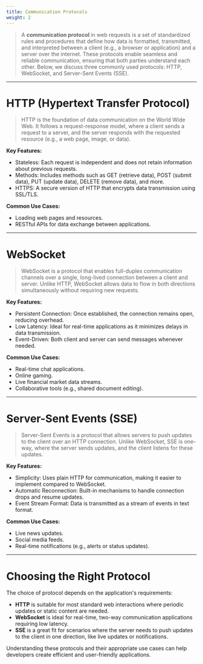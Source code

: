 ```yaml
---
title: Communication Protocols
weight: 2
---
```


> A **communication protocol** in web requests is a set of standardized rules and procedures that define how data is formatted, transmitted, and interpreted between a client (e.g., a browser or application) and a server over the internet. These protocols enable seamless and reliable communication, ensuring that both parties understand each other. Below, we discuss three commonly used protocols: HTTP, WebSocket, and Server-Sent Events (SSE).

---

# HTTP (Hypertext Transfer Protocol)

> HTTP is the foundation of data communication on the World Wide Web. It follows a request-response model, where a client sends a request to a server, and the server responds with the requested resource (e.g., a web page, image, or data).

**Key Features:**
- Stateless: Each request is independent and does not retain information about previous requests.
- Methods: Includes methods such as GET (retrieve data), POST (submit data), PUT (update data), DELETE (remove data), and more.
- HTTPS: A secure version of HTTP that encrypts data transmission using SSL/TLS.

**Common Use Cases:**
- Loading web pages and resources.
- RESTful APIs for data exchange between applications.

---

# WebSocket

> WebSocket is a protocol that enables full-duplex communication channels over a single, long-lived connection between a client and server. Unlike HTTP, WebSocket allows data to flow in both directions simultaneously without requiring new requests.

**Key Features:**
- Persistent Connection: Once established, the connection remains open, reducing overhead.
- Low Latency: Ideal for real-time applications as it minimizes delays in data transmission.
- Event-Driven: Both client and server can send messages whenever needed.

**Common Use Cases:**
- Real-time chat applications.
- Online gaming.
- Live financial market data streams.
- Collaborative tools (e.g., shared document editing).

---

# Server-Sent Events (SSE)

> Server-Sent Events is a protocol that allows servers to push updates to the client over an HTTP connection. Unlike WebSocket, SSE is one-way, where the server sends updates, and the client listens for these updates.

**Key Features:**
- Simplicity: Uses plain HTTP for communication, making it easier to implement compared to WebSocket.
- Automatic Reconnection: Built-in mechanisms to handle connection drops and resume updates.
- Event Stream Format: Data is transmitted as a stream of events in text format.

**Common Use Cases:**
- Live news updates.
- Social media feeds.
- Real-time notifications (e.g., alerts or status updates).

---

# Choosing the Right Protocol
The choice of protocol depends on the application's requirements:

- **HTTP** is suitable for most standard web interactions where periodic updates or static content are needed.
- **WebSocket** is ideal for real-time, two-way communication applications requiring low latency.
- **SSE** is a great fit for scenarios where the server needs to push updates to the client in one direction, like live updates or notifications.

Understanding these protocols and their appropriate use cases can help developers create efficient and user-friendly applications.

